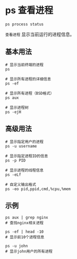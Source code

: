 # ps 查看进程

`ps process status`

`查看进程` 显示当前运行的进程信息。

## 基本用法
```shell
# 显示当前终端的进程
ps

# 显示所有进程的详细信息
ps -ef

# 显示所有进程（BSD格式）
ps aux

# 显示进程树
ps -ejH
```

## 高级用法
```shell
# 显示指定用户的进程
ps -u username

# 显示指定进程ID的信息
ps -p PID

# 显示进程的线程信息
ps -eLf

# 自定义输出格式
ps -eo pid,ppid,cmd,%cpu,%mem
```

## 示例
```shell
ps aux | grep nginx
# 查找nginx相关进程

ps -ef | head -10
# 显示前10个进程信息

ps -u john
# 显示john用户的所有进程
```